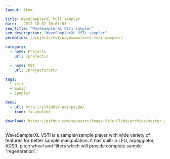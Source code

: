 ```yaml
---
layout: item

title: WaveSamplerXL VSTi sampler
date:   2012-10-02 10:01:53
seo_title: "WaveSamplerXL VSTi sampler"
seo_description: "WaveSamplerXL VSTi sampler"
permalink: /projects/vst/wavesamplerxl-vsti-sampler/

category:
  - name: Projects
    url: /projects/

  - name: VST
    url: /projects/vst/

tags:
  - vsti
  - music
  - sampler

demo:
  - url: http://jsfiddle.net/paLBA/
    icon: fa-youtube

download: https://github.com/sanusart/Image-Side-Slide/archive/master.zip
---
```

WaveSamplerXL VSTi is a sampler/sample player with wide variety of features for better sample manipulation. It has built-in LFO, arpeggiator, ADSR, pitch wheel and filters which will provide complete sample &#8220;regeneration&#8221;.